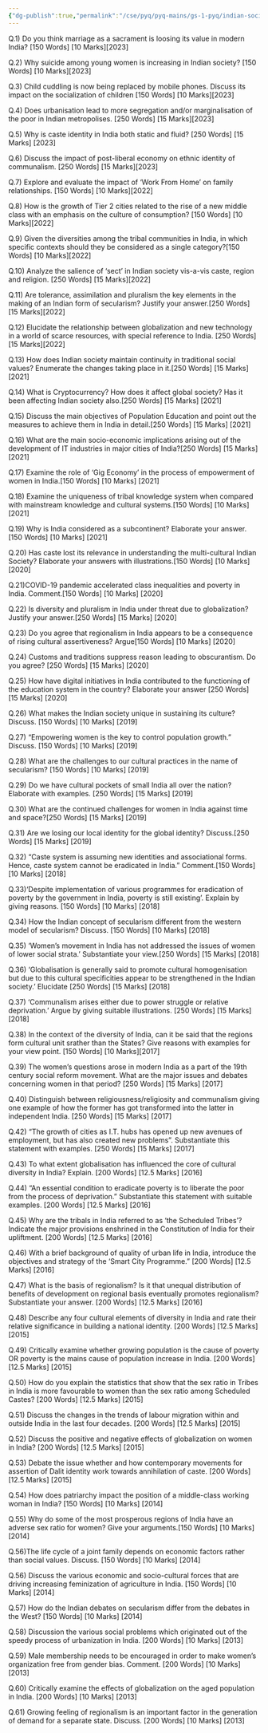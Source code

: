 ```yaml
---
{"dg-publish":true,"permalink":"/cse/pyq/pyq-mains/gs-1-pyq/indian-society-tpy-qs/"}
---
```



Q.1) Do you think marriage as a sacrament is loosing its value in modern India? [150 Words] [10 Marks][2023]

Q.2) Why suicide among young women is increasing in Indian society? [150 Words] [10 Marks][2023]

Q.3) Child cuddling is now being replaced by mobile phones. Discuss its impact on the socialization of children [150 Words] [10 Marks][2023]

Q.4) Does urbanisation lead to more segregation and/or marginalisation of the poor in Indian metropolises. [250 Words] [15 Marks][2023]

Q.5) Why is caste identity in India both static and fluid? [250 Words] [15 Marks] [2023]

Q.6) Discuss the impact of post-liberal economy on ethnic identity of communalism. [250 Words] [15 Marks][2023]

Q.7) Explore and evaluate the impact of ‘Work From Home’ on family relationships. [150 Words] [10 Marks][2022]

Q.8) How is the growth of Tier 2 cities related to the rise of a new middle class with an emphasis on the culture of consumption? [150 Words] [10 Marks][2022]

Q.9) Given the diversities among the tribal communities in India, in which specific contexts should they be considered as a single category?[150 Words] [10 Marks][2022]

Q.10) Analyze the salience of ‘sect’ in Indian society vis-a-vis caste, region and religion. [250 Words] [15 Marks][2022]

Q.11) Are tolerance, assimilation and pluralism the key elements in the making of an Indian form of secularism? Justify your answer.[250 Words] [15 Marks][2022]

Q.12) Elucidate the relationship between globalization and new technology in a world of scarce resources, with special reference to India. [250 Words] [15 Marks][2022]

Q.13) How does Indian society maintain continuity in traditional social values? Enumerate the changes taking place in it.[250 Words] [15 Marks] [2021]

Q.14) What is Cryptocurrency? How does it affect global society? Has it been affecting Indian society also.[250 Words] [15 Marks] [2021]

Q.15) Discuss the main objectives of Population Education and point out the measures to achieve them in India in detail.[250 Words] [15 Marks] [2021]

Q.16) What are the main socio-economic implications arising out of the development of IT industries in major cities of India?[250 Words] [15 Marks] [2021]

Q.17) Examine the role of ‘Gig Economy’ in the process of empowerment of women in India.[150 Words] [10 Marks] [2021]

Q.18) Examine the uniqueness of tribal knowledge system when compared with mainstream knowledge and cultural systems.[150 Words] [10 Marks] [2021]

Q.19) Why is India considered as a subcontinent? Elaborate your answer.[150 Words] [10 Marks] [2021]

Q.20) Has caste lost its relevance in understanding the multi-cultural Indian Society? Elaborate your answers with illustrations.[150 Words] [10 Marks] [2020]

Q.21)COVID-19 pandemic accelerated class inequalities and poverty in India. Comment.[150 Words] [10 Marks] [2020]

Q.22) Is diversity and pluralism in India under threat due to globalization? Justify your answer.[250 Words] [15 Marks] [2020]

Q.23) Do you agree that regionalism in India appears to be a consequence of rising cultural assertiveness? Argue[150 Words] [10 Marks] [2020]

Q.24) Customs and traditions suppress reason leading to obscurantism. Do you agree? [250 Words] [15 Marks] [2020]

Q.25) How have digital initiatives in India contributed to the functioning of the education system in the country? Elaborate your answer [250 Words] [15 Marks] [2020]

Q.26) What makes the Indian society unique in sustaining its culture? Discuss. [150 Words] [10 Marks] [2019]

Q.27) “Empowering women is the key to control population growth.” Discuss. [150 Words] [10 Marks] [2019]

Q.28) What are the challenges to our cultural practices in the name of secularism? [150 Words] [10 Marks] [2019]

Q.29) Do we have cultural pockets of small India all over the nation? Elaborate with examples. [250 Words] [15 Marks] [2019]

Q.30) What are the continued challenges for women in India against time and space?[250 Words] [15 Marks] [2019]

Q.31) Are we losing our local identity for the global identity? Discuss.[250 Words] [15 Marks] [2019]

Q.32) “Caste system is assuming new identities and associational forms. Hence, caste system cannot be eradicated in India.” Comment.[150 Words] [10 Marks] [2018]

Q.33)‘Despite implementation of various programmes for eradication of poverty by the government in India, poverty is still existing’. Explain by giving reasons. [150 Words] [10 Marks] [2018]

Q.34) How the Indian concept of secularism different from the western model of secularism? Discuss. [150 Words] [10 Marks] [2018]

Q.35) ‘Women’s movement in India has not addressed the issues of women of lower social strata.’ Substantiate your view.[250 Words] [15 Marks] [2018]

Q.36) ‘Globalisation is generally said to promote cultural homogenisation but due to this cultural specificities appear to be strengthened in the Indian society.’ Elucidate [250 Words] [15 Marks] [2018]

Q.37) ‘Communalism arises either due to power struggle or relative deprivation.’ Argue by giving suitable illustrations. [250 Words] [15 Marks] [2018]

Q.38) In the context of the diversity of India, can it be said that the regions form cultural unit srather than the States? Give reasons with examples for your view point. [150 Words] [10 Marks][2017]

Q.39) The women’s questions arose in modern India as a part of the 19th century social reform movement. What are the major issues and debates concerning women in that period? [250 Words] [15 Marks] [2017]

Q.40) Distinguish between religiousness/religiosity and communalism giving one example of how the former has got transformed into the latter in independent India. [250 Words] [15 Marks] [2017]

Q.42) “The growth of cities as I.T. hubs has opened up new avenues of employment, but has also created new problems”. Substantiate this statement with examples. [250 Words] [15 Marks] [2017]

Q.43) To what extent globalisation has influenced the core of cultural diversity in India? Explain. [200 Words] [12.5 Marks] [2016]

Q.44) “An essential condition to eradicate poverty is to liberate the poor from the process of deprivation.” Substantiate this statement with suitable examples. [200 Words] [12.5 Marks] [2016]

Q.45) Why are the tribals in India referred to as ‘the Scheduled Tribes’? Indicate the major provisions enshrined in the Constitution of India for their upliftment. [200 Words] [12.5 Marks] [2016]

Q.46) With a brief background of quality of urban life in India, introduce the objectives and strategy of the ‘Smart City Programme.” [200 Words] [12.5 Marks] [2016]

Q.47) What is the basis of regionalism? Is it that unequal distribution of benefits of development on regional basis eventually promotes regionalism? Substantiate your answer. [200 Words] [12.5 Marks] [2016]

Q.48) Describe any four cultural elements of diversity in India and rate their relative significance in building a national identity. [200 Words] [12.5 Marks] [2015]

Q.49) Critically examine whether growing population is the cause of poverty OR poverty is the mains cause of population increase in India. [200 Words] [12.5 Marks] [2015]

Q.50) How do you explain the statistics that show that the sex ratio in Tribes in India is more favourable to women than the sex ratio among Scheduled Castes? [200 Words] [12.5 Marks] [2015]

Q.51) Discuss the changes in the trends of labour migration within and outside India in the last four decades. [200 Words] [12.5 Marks] [2015]

Q.52) Discuss the positive and negative effects of globalization on women in India? [200 Words] [12.5 Marks] [2015]

Q.53) Debate the issue whether and how contemporary movements for assertion of Dalit identity work towards annihilation of caste. [200 Words] [12.5 Marks] [2015]

Q.54) How does patriarchy impact the position of a middle-class working woman in India? [150 Words] [10 Marks] [2014]

Q.55) Why do some of the most prosperous regions of India have an adverse sex ratio for women? Give your arguments.[150 Words] [10 Marks] [2014]

Q.56)The life cycle of a joint family depends on economic factors rather than social values. Discuss. [150 Words] [10 Marks] [2014]

Q.56) Discuss the various economic and socio-cultural forces that are driving increasing feminization of agriculture in India. [150 Words] [10 Marks] [2014]

Q.57) How do the Indian debates on secularism differ from the debates in the West? [150 Words] [10 Marks] [2014]

Q.58) Discussion the various social problems which originated out of the speedy process of urbanization in India. [200 Words] [10 Marks] [2013]

Q.59) Male membership needs to be encouraged in order to make women’s organization free from gender bias. Comment. [200 Words] [10 Marks] [2013]

Q.60) Critically examine the effects of globalization on the aged population in India. [200 Words] [10 Marks] [2013]

Q.61) Growing feeling of regionalism is an important factor in the generation of demand for a separate state. Discuss. [200 Words] [10 Marks] [2013]